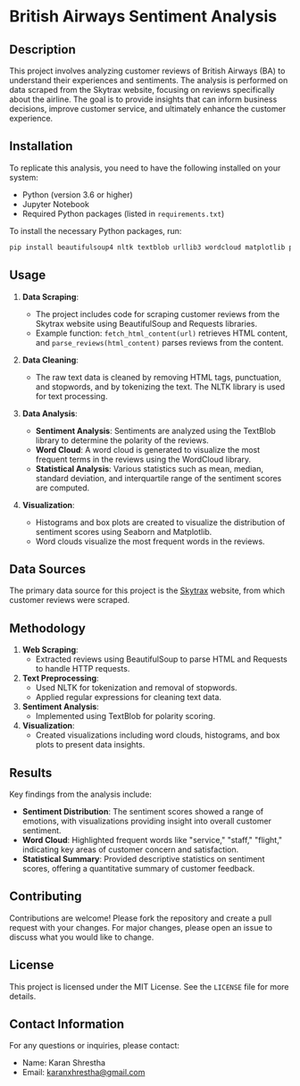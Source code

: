 
# British Airways Sentiment Analysis

## Description
This project involves analyzing customer reviews of British Airways (BA) to understand their experiences and sentiments. The analysis is performed on data scraped from the Skytrax website, focusing on reviews specifically about the airline. The goal is to provide insights that can inform business decisions, improve customer service, and ultimately enhance the customer experience.

## Installation
To replicate this analysis, you need to have the following installed on your system:

- Python (version 3.6 or higher)
- Jupyter Notebook
- Required Python packages (listed in `requirements.txt`)

To install the necessary Python packages, run:
```sh
pip install beautifulsoup4 nltk textblob urllib3 wordcloud matplotlib pandas seaborn requests

```

## Usage
1. **Data Scraping**:
   - The project includes code for scraping customer reviews from the Skytrax website using BeautifulSoup and Requests libraries.
   - Example function: `fetch_html_content(url)` retrieves HTML content, and `parse_reviews(html_content)` parses reviews from the content.

2. **Data Cleaning**:
   - The raw text data is cleaned by removing HTML tags, punctuation, and stopwords, and by tokenizing the text. The NLTK library is used for text processing.

3. **Data Analysis**:
   - **Sentiment Analysis**: Sentiments are analyzed using the TextBlob library to determine the polarity of the reviews.
   - **Word Cloud**: A word cloud is generated to visualize the most frequent terms in the reviews using the WordCloud library.
   - **Statistical Analysis**: Various statistics such as mean, median, standard deviation, and interquartile range of the sentiment scores are computed.

4. **Visualization**:
   - Histograms and box plots are created to visualize the distribution of sentiment scores using Seaborn and Matplotlib.
   - Word clouds visualize the most frequent words in the reviews.

## Data Sources
The primary data source for this project is the [Skytrax](https://www.airlinequality.com/) website, from which customer reviews were scraped.

## Methodology
1. **Web Scraping**: 
   - Extracted reviews using BeautifulSoup to parse HTML and Requests to handle HTTP requests.
2. **Text Preprocessing**: 
   - Used NLTK for tokenization and removal of stopwords.
   - Applied regular expressions for cleaning text data.
3. **Sentiment Analysis**: 
   - Implemented using TextBlob for polarity scoring.
4. **Visualization**: 
   - Created visualizations including word clouds, histograms, and box plots to present data insights.

## Results
Key findings from the analysis include:
- **Sentiment Distribution**: The sentiment scores showed a range of emotions, with visualizations providing insight into overall customer sentiment.
- **Word Cloud**: Highlighted frequent words like "service," "staff," "flight," indicating key areas of customer concern and satisfaction.
- **Statistical Summary**: Provided descriptive statistics on sentiment scores, offering a quantitative summary of customer feedback.

## Contributing
Contributions are welcome! Please fork the repository and create a pull request with your changes. For major changes, please open an issue to discuss what you would like to change.

## License
This project is licensed under the MIT License. See the `LICENSE` file for more details.

## Contact Information
For any questions or inquiries, please contact:
- Name: Karan Shrestha 	
- Email: karanxhrestha@gmail.com
